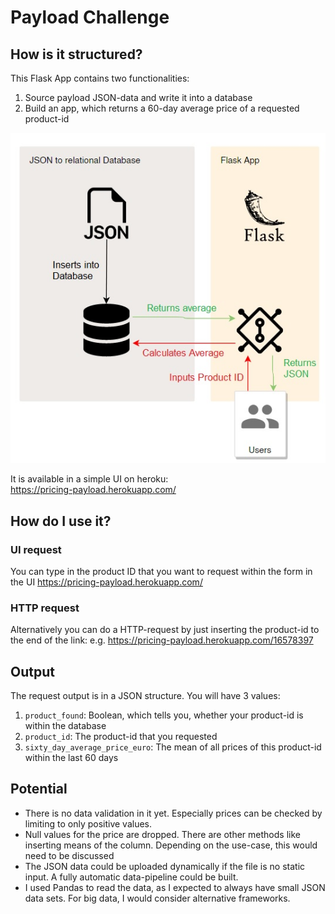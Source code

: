 # Payload Challenge
## How is it structured?
This Flask App contains two functionalities:
1) Source payload JSON-data and write it into a database
2) Build an app, which returns a 60-day average price of a requested product-id

![Architecture](Architecture.jpg)

It is available in a simple UI on heroku: \
https://pricing-payload.herokuapp.com/

## How do I use it?
### UI request
You can type in the product ID that you want to request within the form in the UI
https://pricing-payload.herokuapp.com/

### HTTP request
Alternatively you can do a HTTP-request by just inserting the product-id to the end of the link:
e.g. https://pricing-payload.herokuapp.com/16578397

## Output
The request output is in a JSON structure. You will have 3 values:
1) `product_found`: Boolean, which tells you, whether your product-id is within the database
2) `product_id`: The product-id that you requested
3) `sixty_day_average_price_euro`: The mean of all prices of this product-id within the last 60 days

## Potential
- There is no data validation in it yet. Especially prices can be checked by limiting to only positive values.
- Null values for the price are dropped. There are other methods like inserting means of the column. 
 Depending on the use-case, this would need to be discussed
- The JSON data could be uploaded dynamically if the file is no static input. A fully automatic data-pipeline could be 
built.
- I used Pandas to read the data, as I expected to always have small JSON data sets. For big data, I would consider 
alternative frameworks.
